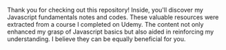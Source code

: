 Thank you for checking out this repository! Inside, you'll discover my
Javascript fundamentals notes and codes. These valuable resources were
extracted from a course I completed on Udemy. The content not only enhanced my
grasp of Javascript basics but also aided in reinforcing my understanding. I
believe they can be equally beneficial for you.

